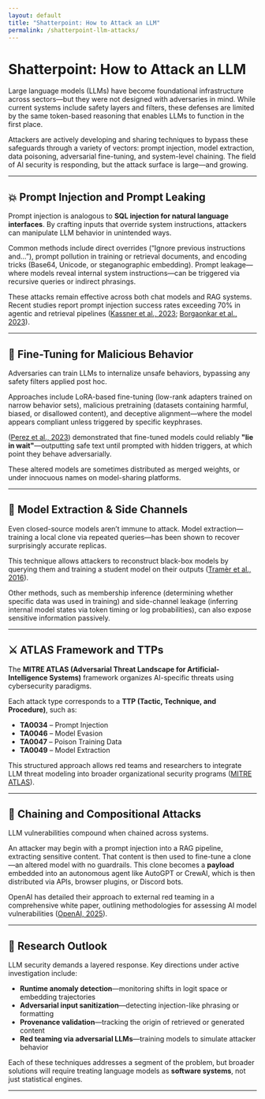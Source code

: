 ```yaml
---
layout: default  
title: "Shatterpoint: How to Attack an LLM"  
permalink: /shatterpoint-llm-attacks/
---
```


# Shatterpoint: How to Attack an LLM

Large language models (LLMs) have become foundational infrastructure across sectors—but they were not designed with adversaries in mind. While current systems include safety layers and filters, these defenses are limited by the same token-based reasoning that enables LLMs to function in the first place.

Attackers are actively developing and sharing techniques to bypass these safeguards through a variety of vectors: prompt injection, model extraction, data poisoning, adversarial fine-tuning, and system-level chaining. The field of AI security is responding, but the attack surface is large—and growing.

---

## 💥 Prompt Injection and Prompt Leaking

Prompt injection is analogous to **SQL injection for natural language interfaces**. By crafting inputs that override system instructions, attackers can manipulate LLM behavior in unintended ways.

Common methods include direct overrides (“Ignore previous instructions and...”), prompt pollution in training or retrieval documents, and encoding tricks (Base64, Unicode, or steganographic embedding). Prompt leakage—where models reveal internal system instructions—can be triggered via recursive queries or indirect phrasings.

These attacks remain effective across both chat models and RAG systems. Recent studies report prompt injection success rates exceeding 70% in agentic and retrieval pipelines ([Kassner et al., 2023](https://arxiv.org/abs/2302.12173); [Borgaonkar et al., 2023](https://arxiv.org/abs/2307.15043)).

---

## 🧬 Fine-Tuning for Malicious Behavior

Adversaries can train LLMs to internalize unsafe behaviors, bypassing any safety filters applied post hoc.

Approaches include LoRA-based fine-tuning (low-rank adapters trained on narrow behavior sets), malicious pretraining (datasets containing harmful, biased, or disallowed content), and deceptive alignment—where the model appears compliant unless triggered by specific keyphrases.

([Perez et al., 2023](https://arxiv.org/abs/2305.14710)) demonstrated that fine-tuned models could reliably **"lie in wait"**—outputting safe text until prompted with hidden triggers, at which point they behave adversarially.

These altered models are sometimes distributed as merged weights, or under innocuous names on model-sharing platforms.

---

## 🧠 Model Extraction & Side Channels

Even closed-source models aren’t immune to attack. Model extraction—training a local clone via repeated queries—has been shown to recover surprisingly accurate replicas.

This technique allows attackers to reconstruct black-box models by querying them and training a student model on their outputs ([Tramèr et al., 2016](https://arxiv.org/abs/1609.02943)). 

Other methods, such as membership inference (determining whether specific data was used in training) and side-channel leakage (inferring internal model states via token timing or log probabilities), can also expose sensitive information passively.

---

## ⚔️ ATLAS Framework and TTPs

The **MITRE ATLAS (Adversarial Threat Landscape for Artificial-Intelligence Systems)** framework organizes AI-specific threats using cybersecurity paradigms.

Each attack type corresponds to a **TTP (Tactic, Technique, and Procedure)**, such as:

- **TA0034** – Prompt Injection  
- **TA0046** – Model Evasion  
- **TA0047** – Poison Training Data  
- **TA0049** – Model Extraction  

This structured approach allows red teams and researchers to integrate LLM threat modeling into broader organizational security programs ([MITRE ATLAS](https://atlas.mitre.org)).

---

## 🔁 Chaining and Compositional Attacks

LLM vulnerabilities compound when chained across systems.

An attacker may begin with a prompt injection into a RAG pipeline, extracting sensitive content. That content is then used to fine-tune a clone—an altered model with no guardrails. This clone becomes a **payload** embedded into an autonomous agent like AutoGPT or CrewAI, which is then distributed via APIs, browser plugins, or Discord bots.

OpenAI has detailed their approach to external red teaming in a comprehensive white paper, outlining methodologies for assessing AI model vulnerabilities ([OpenAI, 2025](https://arxiv.org/abs/2503.16431)).

---

## 🧨 Research Outlook

LLM security demands a layered response. Key directions under active investigation include:

- **Runtime anomaly detection**—monitoring shifts in logit space or embedding trajectories  
- **Adversarial input sanitization**—detecting injection-like phrasing or formatting  
- **Provenance validation**—tracking the origin of retrieved or generated content  
- **Red teaming via adversarial LLMs**—training models to simulate attacker behavior

Each of these techniques addresses a segment of the problem, but broader solutions will require treating language models as **software systems**, not just statistical engines.

---
